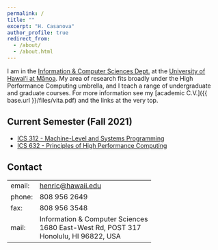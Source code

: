 ```yaml
---
permalink: /
title: ""
excerpt: "H. Casanova"
author_profile: true
redirect_from: 
  - /about/
  - /about.html
---
```



I am in the 
[Information & Computer Sciences Dept.](http://www.ics.hawaii.edu) at the
[University of Hawai&#699;i at M&#257;noa](https://manoa.hawaii.edu).   My area
of research fits broadly under the High Performance Computing umbrella, and I teach
a range of undergraduate and graduate courses. 
For more information see my [academic C.V.]({{ base.url }}/files/vita.pdf) and the links at the very top.

## Current Semester (Fall 2021)

  - [ICS 312 - Machine-Level and Systems Programming](https://henricasanova.github.io/ics312_fall2021/)
  - [ICS 632 - Principles of High Performance Computing](https://henricasanova.github.io/ics632_fall2021/)


## Contact

<table style="width:auto">
<tr><td>email: </td><td><a href="mailto:henric@hawaii.edu">henric@hawaii.edu</a></td></tr>
<tr><td>phone: </td><td>808 956 2649</td></tr>
<tr><td>fax: </td><td>808 956 3548</td></tr>
<tr><td>mail: </td><td>Information & Computer Sciences<br>
                       1680 East-West Rd, POST 317<br>
                       Honolulu, HI 96822, USA
            </td></tr>
</table>

